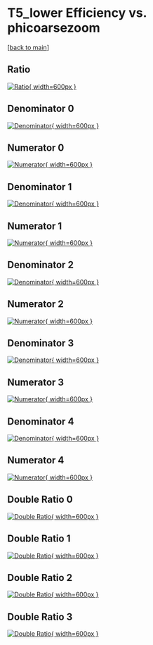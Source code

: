 # T5_lower Efficiency vs. phicoarsezoom

[[back to main](./)]



## Ratio

[![Ratio](../mtv/var/T5_lower_vtr_11_0_eff_phicoarsezoom.png){ width=600px }](../mtv/var/T5_lower_vtr_11_0_eff_phicoarsezoom.pdf)

## Denominator 0

[![Denominator](../mtv/den/T5_lower_vtr_11_0_eff_phicoarsezoom_den0.png){ width=600px }](../mtv/den/T5_lower_vtr_11_0_eff_phicoarsezoom_den0.pdf)

## Numerator 0

[![Numerator](../mtv/num/T5_lower_vtr_11_0_eff_phicoarsezoom_num0.png){ width=600px }](../mtv/num/T5_lower_vtr_11_0_eff_phicoarsezoom_num0.pdf)

## Denominator 1

[![Denominator](../mtv/den/T5_lower_vtr_11_0_eff_phicoarsezoom_den1.png){ width=600px }](../mtv/den/T5_lower_vtr_11_0_eff_phicoarsezoom_den1.pdf)

## Numerator 1

[![Numerator](../mtv/num/T5_lower_vtr_11_0_eff_phicoarsezoom_num1.png){ width=600px }](../mtv/num/T5_lower_vtr_11_0_eff_phicoarsezoom_num1.pdf)

## Denominator 2

[![Denominator](../mtv/den/T5_lower_vtr_11_0_eff_phicoarsezoom_den2.png){ width=600px }](../mtv/den/T5_lower_vtr_11_0_eff_phicoarsezoom_den2.pdf)

## Numerator 2

[![Numerator](../mtv/num/T5_lower_vtr_11_0_eff_phicoarsezoom_num2.png){ width=600px }](../mtv/num/T5_lower_vtr_11_0_eff_phicoarsezoom_num2.pdf)

## Denominator 3

[![Denominator](../mtv/den/T5_lower_vtr_11_0_eff_phicoarsezoom_den3.png){ width=600px }](../mtv/den/T5_lower_vtr_11_0_eff_phicoarsezoom_den3.pdf)

## Numerator 3

[![Numerator](../mtv/num/T5_lower_vtr_11_0_eff_phicoarsezoom_num3.png){ width=600px }](../mtv/num/T5_lower_vtr_11_0_eff_phicoarsezoom_num3.pdf)

## Denominator 4

[![Denominator](../mtv/den/T5_lower_vtr_11_0_eff_phicoarsezoom_den4.png){ width=600px }](../mtv/den/T5_lower_vtr_11_0_eff_phicoarsezoom_den4.pdf)

## Numerator 4

[![Numerator](../mtv/num/T5_lower_vtr_11_0_eff_phicoarsezoom_num4.png){ width=600px }](../mtv/num/T5_lower_vtr_11_0_eff_phicoarsezoom_num4.pdf)

## Double Ratio 0

[![Double Ratio](../mtv/ratio/T5_lower_vtr_11_0_eff_phicoarsezoom_ratio0.png){ width=600px }](../mtv/ratio/T5_lower_vtr_11_0_eff_phicoarsezoom_ratio0.pdf)

## Double Ratio 1

[![Double Ratio](../mtv/ratio/T5_lower_vtr_11_0_eff_phicoarsezoom_ratio1.png){ width=600px }](../mtv/ratio/T5_lower_vtr_11_0_eff_phicoarsezoom_ratio1.pdf)

## Double Ratio 2

[![Double Ratio](../mtv/ratio/T5_lower_vtr_11_0_eff_phicoarsezoom_ratio2.png){ width=600px }](../mtv/ratio/T5_lower_vtr_11_0_eff_phicoarsezoom_ratio2.pdf)

## Double Ratio 3

[![Double Ratio](../mtv/ratio/T5_lower_vtr_11_0_eff_phicoarsezoom_ratio3.png){ width=600px }](../mtv/ratio/T5_lower_vtr_11_0_eff_phicoarsezoom_ratio3.pdf)

